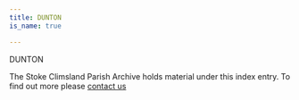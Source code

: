 ```yaml
---
title: DUNTON
is_name: true

---
```


DUNTON


The Stoke Climsland Parish Archive holds material under this index entry. To find out more please [contact us](/contact/)
